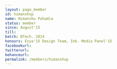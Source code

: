 ```yaml
---
layout: page_member
id: himanshup
name: Himanshu Pahadia
status: member
since: August'15
till: 
batch: BTech. 2014
honours: Esya'15 Design Team, Ink. Media Panel'15
facebookurl:
twitterurl:
behanceurl:
permalink: /members/himanshup
---
```

